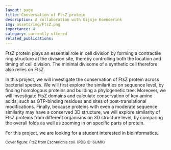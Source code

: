 ```yaml
---
layout: page
title: Conservation of FtsZ protein 
description: A collaboration with Gijsje Koenderink
img: assets/img/FtsZ.png
importance: 4
category: currently offered
related_publications: 
---
```


FtsZ protein plays an essential role in cell division by forming a contractile ring structure at the division site, thereby controlling both the location and timing of cell division. The minimal divisome of a synthetic cell therefore also relies on FtsZ.

In this project, we will investigate the conservation of FtsZ protein across bacterial species. We will first explore the similarities on sequence level, by finding homologous proteins and building a phylogenetic tree. Moreover, we will investigate FtsZ domains and calculate conservation of key amino acids, such as GTP-binding residues and sites of post-translational modifications. Finally, because proteins with even a moderate sequence similarity may have a conserved 3D structure, we will explore similarity of FtsZ proteins from different organisms on 3D structure level, by comparing the overall folds as well as zooming in on specific parts of protein.

For this project, we are looking for a student interested in bioinformatics.

<small>Cover figure: FtsZ from Escherichia coli. (PDB ID: 6UMK) </small>
